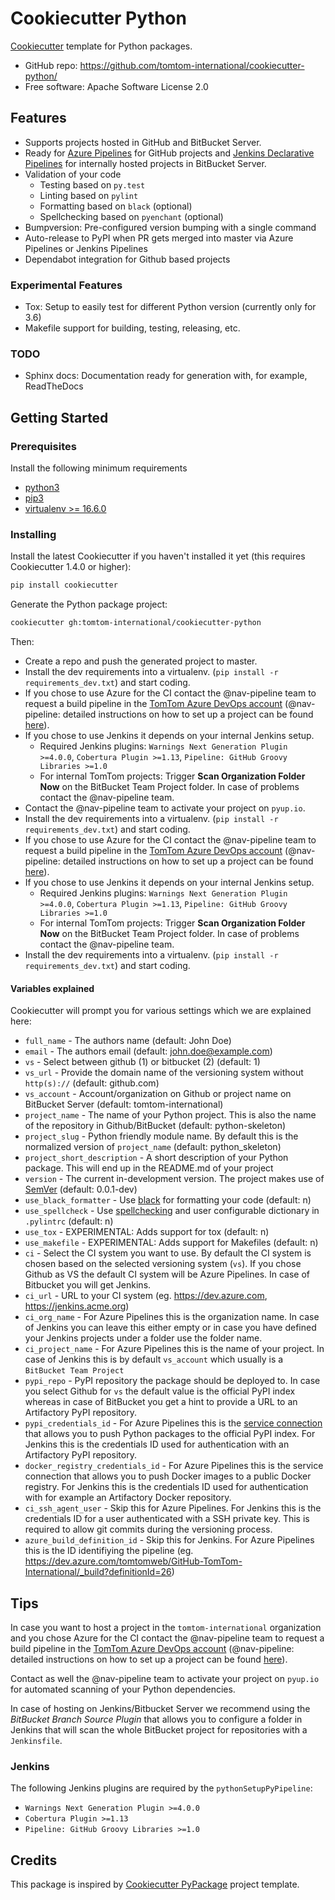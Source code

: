 # Cookiecutter Python

[Cookiecutter](https://github.com/audreyr/cookiecutter) template for Python packages.

* GitHub repo: https://github.com/tomtom-international/cookiecutter-python/
* Free software: Apache Software License 2.0

## Features

* Supports projects hosted in GitHub and BitBucket Server.
* Ready for [Azure Pipelines](https://docs.microsoft.com/en-us/azure/devops/pipelines/) for GitHub projects and [Jenkins Declarative Pipelines](https://jenkins.io/doc/book/pipeline/syntax/#declarative-pipeline) for internally hosted projects in BitBucket Server.
* Validation of your code
  * Testing based on `py.test`
  * Linting based on `pylint`
  * Formatting based on `black` (optional)
  * Spellchecking based on `pyenchant` (optional)
* Bumpversion: Pre-configured version bumping with a single command
* Auto-release to PyPI when PR gets merged into master via Azure Pipelines or Jenkins Pipelines
* Dependabot integration for Github based projects

### Experimental Features

* Tox: Setup to easily test for different Python version (currently only for 3.6)
* Makefile support for building, testing, releasing, etc.

### TODO

* Sphinx docs: Documentation ready for generation with, for example, ReadTheDocs

## Getting Started

### Prerequisites

Install the following minimum requirements

* [python3](https://www.python.org/downloads)
* [pip3](https://pip.pypa.io/en/stable/installing)
* [virtualenv >= 16.6.0](https://virtualenv.pypa.io/en/latest/installation/)

### Installing

Install the latest Cookiecutter if you haven't installed it yet (this requires Cookiecutter 1.4.0 or higher):

```bash
pip install cookiecutter
```

Generate the Python package project:

```bash
cookiecutter gh:tomtom-international/cookiecutter-python
```

Then:

* Create a repo and push the generated project to master.
* Install the dev requirements into a virtualenv. (``pip install -r requirements_dev.txt``) and start coding.
* If you chose to use Azure for the CI contact the @nav-pipeline team to request a build pipeline in the [TomTom Azure DevOps account](https://dev.azure.com/tomtomweb/GitHub-TomTom-International/_build) (@nav-pipeline: detailed instructions on how to set up a project can be found [here](https://github.com/tomtom-international/azure-pipeline-templates/blob/master/README.md)).
* If you chose to use Jenkins it depends on your internal Jenkins setup.
  * Required Jenkins plugins: `Warnings Next Generation Plugin >=4.0.0`, `Cobertura Plugin >=1.13`,  `Pipeline: GitHub Groovy Libraries >=1.0`
  * For internal TomTom projects: Trigger **Scan Organization Folder Now** on the BitBucket Team Project folder. In case of problems contact the @nav-pipeline team.
* Contact the @nav-pipeline team to activate your project on `pyup.io`.
* Install the dev requirements into a virtualenv. (``pip install -r requirements_dev.txt``) and start coding.
* If you chose to use Azure for the CI contact the @nav-pipeline team to request a build pipeline in the [TomTom Azure DevOps account](https://dev.azure.com/tomtomweb/GitHub-TomTom-International/_build) (@nav-pipeline: detailed instructions on how to set up a project can be found [here](https://github.com/tomtom-international/azure-pipeline-templates/blob/master/README.md)).
* If you chose to use Jenkins it depends on your internal Jenkins setup.
  * Required Jenkins plugins: `Warnings Next Generation Plugin >=4.0.0`, `Cobertura Plugin >=1.13`,  `Pipeline: GitHub Groovy Libraries >=1.0`
  * For internal TomTom projects: Trigger **Scan Organization Folder Now** on the BitBucket Team Project folder. In case of problems contact the @nav-pipeline team.
* Install the dev requirements into a virtualenv. (`pip install -r requirements_dev.txt`) and start coding.


#### Variables explained

Cookiecutter will prompt you for various settings which we are explained here:

* `full_name` -  The authors name (default: John Doe)
* `email` - The authors email (default: john.doe@example.com)
* `vs` - Select between github (1) or bitbucket (2) (default: 1)
* `vs_url` - Provide the domain name of the versioning system without `http(s)://` (default: github.com)
* `vs_account` - Account/organization on Github or project name on BitBucket Server (default: tomtom-international)
* `project_name` - The name of your Python project. This is also the name of the repository in Github/BitBucket (default: python-skeleton)
* `project_slug` -  Python friendly module name. By default this is the normalized version of `project_name` (default: python_skeleton)
* `project_short_description` -  A short description of your Python package. This will end up in the README.md of your project
* `version` - The current in-development version. The project makes use of [SemVer](https://semver.org) (default: 0.0.1-dev)
* `use_black_formatter` - Use [black](https://github.com/psf/black) for formatting your code (default: n)
* `use_spellcheck` - Use [spellchecking](https://github.com/rfk/pyenchant) and user configurable dictionary in `.pylintrc` (default: n)
* `use_tox` - EXPERIMENTAL: Adds support for tox (default: n)
* `use_makefile` - EXPERIMENTAL: Adds support for Makefiles (default: n)
* `ci` - Select the CI system you want to use. By default the CI system is chosen based on the selected versioning system (`vs`). If you chose Github as VS the default CI system will be Azure Pipelines.  In case of Bitbucket you will get Jenkins.
* `ci_url` - URL to your CI system (eg. https://dev.azure.com, https://jenkins.acme.org)
* `ci_org_name` - For Azure Pipelines this is the organization name. In case of Jenkins you can leave this either empty or in case you have defined your Jenkins projects under a folder use the folder name.
* `ci_project_name` - For Azure Pipelines this is the name of your project. In case of Jenkins this is by default `vs_account` which usually is a `BitBucket Team Project`
* `pypi_repo` - PyPI repository the package should be deployed to. In case you select Github for `vs` the default value is the official PyPI index whereas in case of BitBucket you get a hint to provide a URL to an Artifactory PyPI repository.
* `pypi_credentials_id` - For Azure Pipelines this is the [service connection](https://docs.microsoft.com/en-us/azure/devops/pipelines/library/service-endpoints?view=azure-devops&tabs=yaml) that allows you to push Python packages to the official PyPI index. For Jenkins this is the credentials ID used for authentication with an Artifactory PyPI repository.
* `docker_registry_credentials_id` - For Azure Pipelines this is the service connection that allows you to push Docker images to a public Docker registry. For Jenkins this is the credentials ID used for authentication with for example an Artifactory Docker repository.
* `ci_ssh_agent_user` -  Skip this for Azure Pipelines. For Jenkins this is the credentials ID for a user authenticated with a SSH private key. This is required to allow git commits during the versioning process.
* `azure_build_definition_id` - Skip this for Jenkins. For Azure Pipelines this is the ID identifiying the pipeline (eg. https://dev.azure.com/tomtomweb/GitHub-TomTom-International/_build?definitionId=26)

## Tips

In case you want to host a project in the `tomtom-international` organization and you chose Azure for the CI contact the @nav-pipeline team to request a build pipeline in the [TomTom Azure DevOps account](https://dev.azure.com/tomtomweb/GitHub-TomTom-International/_build) (@nav-pipeline: detailed instructions on how to set up a project can be found [here](https://github.com/tomtom-international/azure-pipeline-templates/blob/master/README.md)).

Contact as well the @nav-pipeline team to activate your project on `pyup.io` for automated scanning of your Python dependencies.

In case of hosting on Jenkins/Bitbucket Server we recommend using the *BitBucket Branch Source Plugin* that allows you to configure a folder in Jenkins that will scan the whole BitBucket project for repositories with a `Jenkinsfile`.

### Jenkins

The following Jenkins plugins are required by the `pythonSetupPyPipeline`:

* `Warnings Next Generation Plugin >=4.0.0`
* `Cobertura Plugin >=1.13`
* `Pipeline: GitHub Groovy Libraries >=1.0`

## Credits

This package is inspired by [Cookiecutter PyPackage](https://github.com/audreyr/cookiecutter-pypackage/) project template.
